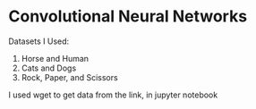 # Convolutional Neural Networks
Datasets I Used:
  1. Horse and Human
  2. Cats and Dogs
  3. Rock, Paper, and Scissors
  
I used wget to get data from the link, in jupyter notebook
